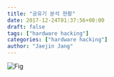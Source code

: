 ```yaml
---
title: "공유기 분석 현황"
date: 2017-12-24T01:37:56+08:00
draft: false
tags: ["hardware hacking"]
categories: ["hardware hacking"]
author: "Jaejin Jang"
---
```


![Fig](/img1.png "img1.png")
